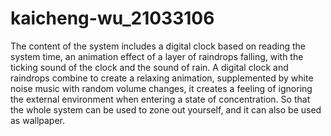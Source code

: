 # kaicheng-wu_21033106

The content of the system includes a digital clock based on reading the system time,
an animation effect of a layer of raindrops falling, with the ticking sound of the clock and the sound of rain.
A digital clock and raindrops combine to create a relaxing animation, supplemented by white noise music with random volume changes,
it creates a feeling of ignoring the external environment when entering a state of concentration.
So that the whole system can be used to zone out yourself, and it can also be used as wallpaper.
